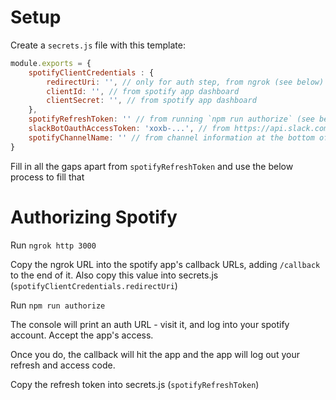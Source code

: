 Setup
=====
Create a `secrets.js` file with this template:
```js
module.exports = {
    spotifyClientCredentials : {
        redirectUri: '', // only for auth step, from ngrok (see below)
        clientId: '', // from spotify app dashboard
        clientSecret: '', // from spotify app dashboard
    },
    spotifyRefreshToken: '' // from running `npm run authorize` (see below)
    slackBotOauthAccessToken: 'xoxb-...', // from https://api.slack.com/apps/ in app's oauth and permissions section
    spotifyChannelName: '' // from channel information at the bottom of the spotify channel
}
```
Fill in all the gaps apart from `spotifyRefreshToken` and use the below process to fill that

Authorizing Spotify
===========

Run `ngrok http 3000`

Copy the ngrok URL into the spotify app's callback URLs, adding `/callback` to the end of it. Also copy this value into secrets.js (`spotifyClientCredentials.redirectUri`)

Run `npm run authorize`

The console will print an auth URL - visit it, and log into your spotify account. Accept the app's access.

Once you do, the callback will hit the app and the app will log out your refresh and access code.

Copy the refresh token into secrets.js (`spotifyRefreshToken`)